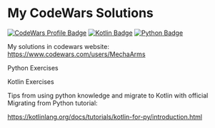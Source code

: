 # My CodeWars Solutions
[![CodeWars Profile Badge](https://www.codewars.com/users/MechaArms/badges/micro)](https://www.codewars.com/users/MechaArms)
[![Kotlin Badge](https://img.shields.io/badge/Kotlin-black?style=flat-square&logo=Kotlin)](https://kotlinlang.org)
[![Python Badge](https://img.shields.io/badge/Python-0077B5?style=flat-square&logo=Python&logoColor=yellow)](https://www.python.org)

My solutions in codewars website: https://www.codewars.com/users/MechaArms
<p>Python Exercises</p>
<p>Kotlin Exercises</p>

<p>Tips from using python knowledge and migrate to Kotlin with official Migrating from Python tutorial:</p>

https://kotlinlang.org/docs/tutorials/kotlin-for-py/introduction.html
